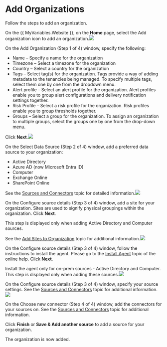 # Add Organizations

Follow the steps to  add an organization.

On the {{ MyVariables.Website }}, on the **Home** page, select the Add organization icon to add an organization.![](../../../Resources/Images/1Secure/Organization_Adding.png)

On the Add Organization (Step 1 of 4) window, specify the following:

- Name – Specify a name for the organization
- Timezone – Select a timezone for the organization
- Country – Select a country for the organization
- Tags – Select tag(s) for the organization. Tags provide a way of adding metadata to the tenancies being managed. To specify multiple tags, select them one by one from the dropdown menu.
- Alert profile – Select an alert profile for the organization. Alert profiles enable you to group alert configurations and delivery notification settings together.
- Risk Profile – Select a risk profile for the organization. Risk profiles enable you to group thresholds together.
- Groups – Select a group for the organization. To assign an organization to multiple groups, select the groups one by one from the drop-down menu.

 Click **Next**.![](../../../Resources/Images/1Secure/AddOrganizationsSelectDataSource.png)

On the Select Data Source (Step 2 of 4) window, add a preferred data source to your organization:

- Active Directory
- Azure AD (now Microsoft Entra ID)
- Computer
- Exchange Online
- SharePoint Online

 See the [Sources and Connectors](SourcesAndConnectors/README.md)  topic for detailed information.![](../../../Resources/Images/1Secure/AddOrganizationsSites.png)

On the Configure source details (Step 3 of 4) window, add a site for your organization. Sites are used to signify physical groupings within the organization. Click **Next**. 

This step is displayed only when adding Active Directory and Computer sources. 

See the [Add Sites to Organization](AddSites.md)  topic for additional information.![](../../../Resources/Images/1Secure/AddOrganizationsAgent.png)

On the Configure source details (Step 3 of 4) window, follow the instructions to install  the agent. Please go to the [Install Agent](../../Install/InstallAgent.md) topic of the online help. Click **Next**.

Install the agent only for on-prem sources - Active Directory and Computer. This step is displayed only when adding these sources.![](../../../Resources/Images/1Secure/AddOrganizationsSourceDetails.png)

On the Configure source details (Step 3 of 4) window, specify your source settings. See the [Sources and Connectors](SourcesAndConnectors/README.md)  topic for additional information.![](../../../Resources/Images/1Secure/AddOrganizationsSourcesAndConnectors.png)

On the Choose new connector (Step 4 of 4) window, add the connectors for your sources on. See the [Sources and Connectors](SourcesAndConnectors/README.md)  topic for additional information. 

Click **Finish** or **Save & Add another source** to add a source for your organization. 

 The organization is now added.
